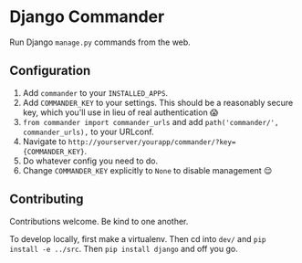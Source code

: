 # Django Commander

Run Django `manage.py` commands from the web.

## Configuration

1. Add `commander` to your `INSTALLED_APPS`.
2. Add `COMMANDER_KEY` to your settings. This should be a reasonably secure key, which you'll use in lieu of real authentication 😱
3. `from commander import commander_urls` and add `path('commander/', commander_urls),` to your URLconf.
4. Navigate to `http://yourserver/yourapp/commander/?key={COMMANDER_KEY}`.
5. Do whatever config you need to do.
6. Change `COMMANDER_KEY` explicitly to `None` to disable management 😌

## Contributing

Contributions welcome. Be kind to one another.

To develop locally, first make a virtualenv.
Then cd into `dev/` and `pip install -e ../src`.
Then `pip install django` and off you go.

